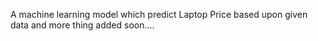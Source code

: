 A machine learning model which predict Laptop Price based upon given data 
and more thing added soon....
